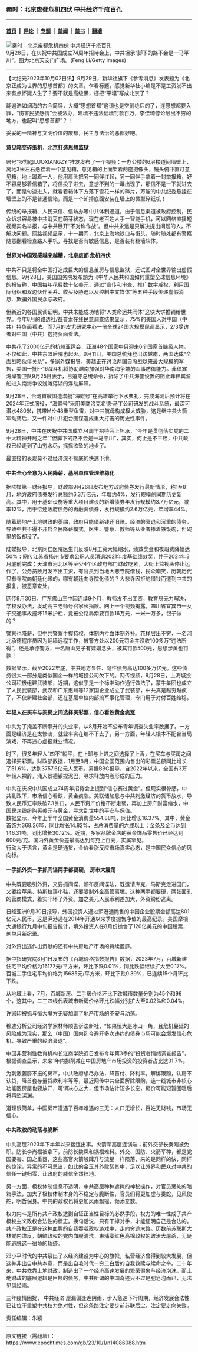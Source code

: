 ### 秦时：北京废都危机四伏 中共经济千疮百孔

---

#### [首页](../../../..?n14086088) &nbsp;|&nbsp; [评论](../../../../../epoch-comment?n14086088) &nbsp;|&nbsp; [专题](../../../../../epoch-special?n14086088) &nbsp;|&nbsp; [禁闻](../../../../../epoch-news?n14086088) &nbsp;|&nbsp; [禁书](../../../../../books?n14086088) &nbsp;|&nbsp; [翻墙](https://github.com/gfw-breaker/nogfw/blob/master/README.md?n14086088)


<div><img alt="秦时：北京废都危机四伏 中共经济千疮百孔" class="attachment-djy_600_400 size-djy_600_400 wp-post-image" src="https://i.epochtimes.com/assets/uploads/2021/07/id13058790-GettyImages-172632152-600x400.jpg"/>
<div class="caption">
 9月28日，在庆祝中共国成立74周年招待会上，中共坦承“脚下的路不会是一马平川”。图为北京天安门广场。(Feng Li/Getty Images)
</div></div><hr/><div class="post_content" id="artbody" itemprop="articleBody">
 <!-- article content begin -->
 <p>
  【大纪元2023年10月02日讯】9月29日，新华社旗下《参考消息》发表题为《北京正成为世界的思想首都》的文章，乍看标题，感觉新华社小编是不是工资发不出来有点怀疑人生了？要不就是高级黑，楞把“平壤”写成北京了？
 </p>
 <p>
  翻遍浩如烟海的古今简牍，大概“思想首都”这词也是空前绝后的了，连思想都要入罪，“伤害民族感情”会被法办，建墙不违法翻墙罚款百万，李佳琦悖论层出不穷的地方，也配叫“思想首都”？！
 </p>
 <p>
  妥妥的一精神与文明价值的废都，民主与法治的恶都好吧。
 </p>
 <h4>
  意见箱变碎纸机，北京打造思想监狱
 </h4>
 <p>
  账号“罗翔@LUOXIANGZY”推友发布了一个视频：一办公楼的6层楼道间墙壁上，离地3米左右悬挂着一个意见箱，意见箱的上面架着两座摄像头，镜头俯冲直盯意见箱，地上蹲着一人，他用肩头把另一同伴扛起，另一同伴手拿着一封举报箱，好不容易够着信箱了，将信投了进去，意想不到的一幕出现了，那信不是一下就进去了，而是匀速进入，就看着箱体下方落下雪花一样的碎片，万能的中共纪委悬挂在墙壁上的不是普通信箱，而是一个卸掉底面安装在墙上的微型碎纸机！
 </p>
 <p>
  传统的举报箱、人民来信、信访办等中共体制通道，由于信息渠道被政府控制，民众诉求容易被中共消灭在萌芽状态，现在老百姓人手一智能手机，可以网络直播短视频实名举报，与中共展开“不对称作战”。但中共永远是只解决提出问题的人，不解决问题。网路视频显示，十一期间，北京上海地铁口与街头，随时随处都有警察随意翻看检查路人手机，寻找是否有敏感信息，是否装有翻墙软体。
 </p>
 <h4>
  世界对中国观感越来越糟，北京废都
  <ok href="https://www.epochtimes.com/gb/tag/%E5%8D%B1%E6%9C%BA%E5%9B%9B%E4%BC%8F.html">
   危机四伏
  </ok>
 </h4>
 <p>
  中共不只是将全中国打造成巨大的信息茧房与信息监狱，还试图对全世界输出虚假信息。9月28日，美国国务院发布题为《中华人民共和国如何重塑全球信息环境》的报告称，中国每年花费数十亿美元，通过“宣传和审查、推广数字威权、利用国际组织和双边伙伴关系、收买及胁迫以及控制中文媒体”等五种手段传递虚假消息、欺骗外国民众与政府。
 </p>
 <p>
  但新近的各国民调证明，中共未能成功地将“人类命运共同体”这块大饼推销给世界。今年8月的路透社/益普索在线民意调查结果显示，75%的美国人对中国（中共）持负面看法。而7月的皮尤研究中心一份全球24国大规模民调显示，2/3受访者对中国（中共）抱持负面看法。
 </p>
 <p>
  中共花了2000亿元的杭州亚运会，亚洲48个国家中只迎来6个国家首脑级人物。不仅如此，中共东盟后院也起火。9月11日，美国总统拜登出访越南，两国达成“全面战略伙伴关系”，多家外媒报导，美越正在讨论两国自冷战以来最大规模的军售，美国一批F-16战斗机将协助越南加强对华南海争端的军事防御能力。菲律宾海岸警卫队9月25日表示，已遵守总统命令，拆除了中共海警设置的阻止菲律宾渔船进入南海争议浅滩泻湖的浮动屏障。
 </p>
 <p>
  9月28日，台湾首艘国造潜艇“海鲲号”在高雄举行下水典礼，完成海测后预计将在2024年正式服役，“海鲲号”采用美商洛克希德·马丁公司研发的战斗系统，最深可潜水480米，携带MK-48重型鱼雷，对中共航母构成极大威胁，这是继中共火箭军动荡后，又一件对中共犯台图谋造成重大打击的历史性事件。
 </p>
 <p>
  9月28日，中共在庆祝中共国成立74周年招待会上坦承，“今年是贯彻落实党的二十大精神开局之年”“但脚下的路不会是一马平川”，其实，何止是不平坦，中共政权已经走到了山穷水尽，摇摇欲坠的地步了。
 </p>
 <p>
  最直接的表现莫不过经济深不探底的快速下滑。
 </p>
 <h4>
  中共全心全意为人民降薪，基层单位管理维稳化
 </h4>
 <p>
  据陆媒第一财经报导，财政部9月26日发布地方政府债券发行最新情形，称1至8月，地方政府债券发行总额约6.3万亿元，年增约4%，发行规模创同期历史新高。其中，用于基础设施等重大项目建设的新增债券年发行规模约3.7万亿元，减率12%，用于偿还政府债务的再融资债券，发行规模约2.6万亿元，年增率44%。
 </p>
 <p>
  随着房地产土地财政的萎缩，政府只能借新钱还旧账。经济的衰退和沉重的债务，导致中共不得不开启全民降薪模式。医生、警察、教师等从业者捧着铁饭碗，但碗里的饭却没了。
 </p>
 <p>
  陆媒报导，北京同仁医院医生们反映8月工资大幅缩水，绩效奖金和夜班费降幅达50%；网传江苏省扬州市要求公职人员清退2021年度基础绩效奖，并于2024年3月底前完成；天津市河北区等至少4个区政府部门财政吃紧，大街上监视头停止运作了，公务员数月发不出工资，有官员到当地大悲寺院借钱，民众嘲笑，历朝历代只有寺院向朝廷化缘的，哪有朝廷向寺院化债的？大悲寺因拒绝借钱而遭到中共的报复，被恶意查处。
 </p>
 <p>
  网传9月30日，广东佛山三中因连续9个月，教师发不出工资，教育局无力解决，学校没办法，发动高三老师号召家长捐款。网上一个视频揭露，四川省宜宾市一女子交通事故撞坏15米护栏，竟被公路局索要罚款16万元，一米一万多，银子做的？
 </p>
 <p>
  警察也降薪，但中共警察手握特权，体制内亏血体制外补。花样层出不穷，一名河北承德程序员因为翻墙远程工作，被警方处以200元罚金并没收100多万“违法所得”，还是承德警方，一名唐山男子有嫖娼念头，被其罚款500元，思想涉黄也罚款！
 </p>
 <p>
  数据显示，截至2022年底，中共地方显性、隐性债务高达100多万亿元。这些债务很大一部分是类似国企一样的城投公司欠下的。网传视频，9月28日，上海城投公司积极组建武装部，近期，这似乎是一个标准动作通行做法了，蒙牛集团也成立了人民武装部，武汉和广东惠州等12家国企业成立了武装部，中共真是越穷越疯了，不仅新建社会部，还在基层单位内部搞军事化管理，专门用于对付百姓维稳。
 </p>
 <h4>
  年轻人在买车与买房之间选择买彩票，信心看跌黄金疯涨
 </h4>
 <p>
  中共为了掩盖不断攀升的失业率，从8月开始不公布青年调查失业率数据了。一方面是经济是在太惨淡，就业率实在编不下去了，另一方面，年轻人根本不配合当局演戏，不再违心虚报就业情况。
 </p>
 <p>
  时下，很多年轻人“四不”躺平，在上班与上进之间选择了上香，在买车与买房之间选择买彩票。财政部数据，1月至8月，中国全国范围内售出的彩票总额同比增长了51.6%，达到3757.6亿元人民币。另据BBC报导，自2022年以来，全国有3万年轻人裸辞，涌入景德镇捏泥巴，寻求释放内卷形成的压力。
 </p>
 <p>
  中共在庆祝中共国成立74周年招待会上提到“信心赛过黄金”。但现实很骨感，中共乱政下，市场信心看跌，黄金疯涨。美联储加息与中共刺激经济的货币放水，导致人民币汇率跌破7.3关口，人民币资产价格不断走弱，再加上房产财富缩水，中国民众纷纷购买美元与黄金，寻求乱世中的平安与保值。
  <br/>
  数据显示，今年上半年全国黄金消费量554.88吨，同比增长16.37%。其中，黄金首饰为368.26吨，同比增长14.82%，占总消费量的六成以上；金条及金币达到146.31吨，同比增长30.12%。近期，多家品牌金店的黄金饰品零售价已经达到600元/克。国内外黄金价差最高达到每克上百元，实属罕见。
  <br/>
  行动大于语言，黄金是硬通货，金价看涨反应市场真实心态，是中国民众信心的风向标。
 </p>
 <h4>
  一手抓外资一手抓间谍两手都要硬，
  <ok href="https://www.epochtimes.com/gb/tag/%E6%88%BF%E5%B8%82%E5%A4%A7%E9%9C%87%E8%8D%A1.html">
   房市大震荡
  </ok>
 </h4>
 <p>
  中共既要吸引外资，又要抓间谍，颁布反间谍法，既邀请库克、马斯克走进国门，又要给苹果、特斯拉穿小鞋，还要限制外企高管离境。这种两手都要硬，两张面孔的营商模式，着实吓坏了外资。加之美元人民币利差加大，外资纷纷逃离。
 </p>
 <p>
  日经亚洲9月30日报导，外国投资人通过沪港通抛售的中国企业股票金额高达801亿元人民币，这是沪港通在2014年开通以来季度抛售净值的最高纪录。美国摩根大通银行九月中旬报告统计，境外投资人在8月份抛售了120亿美元的中国股票，创单月新纪录。
 </p>
 <p>
  对外资出逃作出贡献的还有中共房地产市场的持续萎靡。
 </p>
 <p>
  据中指研究院8月1日发布的《百城价格指数报告》数据，2023年7月，百城新建住宅平均价格为16177元/平方米，环比下跌0.01%，同比跌幅继续扩大至0.17%。百城二手住宅平均价格为15685元/平方米，环比下跌0.39%，已连续15个月环比下跌。
 </p>
 <p>
  从地域上看，7月，百城新房、二手房价格环比下跌城市数量分别为45个和96个，这其中，二三四线代表城市新房价格环比跌幅分别扩大至0.02%和0.04%。
 </p>
 <p>
  许家印被抓与恒大塌方无疑加剧了地产市场的不安与动荡。
 </p>
 <p>
  穆迪分析公司经济学家林师顺告诉法新社，“如果恒大是冰山一角，且危机蔓延的风险成为现实，那么（中国）国内迄今避开多次违约的债券市场可能会爆发信心危机，导致严重的经济衰退”。
 </p>
 <p>
  中国非营利性教育机构长江商学院近日发布今年第3季的“投资者情绪调查报告”，根据调查显示，未来1年内拟削减在中国房地产市场投资的投资者占比达31.7%。
 </p>
 <p>
  为刺激萎靡不振的房市，中共政府想尽办法，降首付、降利率，解绑限购，认房不认贷，降首套存量贷款利率等等，最近网传中共全面解除限购，连一线城市非核心功能区房屋也要放开，可谓决心之大，但市场估计短多长空，房价可能短暂回暖后将再坠深渊。
 </p>
 <p>
  道理很简单，中国房市遭遇了百年难遇的三无：人口无增长，百姓无财钱，市场无信心。
 </p>
 <h4>
  中共政权的动荡与脆断
 </h4>
 <p>
  中共高层2023年下半年以来接连出事。火箭军高层连锅端；前外交部长秦刚被免职。防长李尚福被拿下，前防长魏凤和祸福难料。外交、国防、火箭军种，都是党国要害、国之重器，这些高官火箭般蹿升与流星一样陨落，来的是同样的快，同样的惊诧，异常的不可思议，如此的金玉其外败絮其中，足以让外界和民众对中共的信任一键归零，让政府的威信全然扫地。
 </p>
 <p>
  另一方面，极权体制信息不透明，中共高层种种遮掩的神秘操作，对官员惩处的暗箱手法，加大了极权体制本身的不稳定与脆断性，官员们将更加虚与委蛇，见风使舵，明哲保身。中共的政权也将更加风雨飘摇，频添变数。
 </p>
 <p>
  权力内斗是所有共产政权达到自证正当性目标的必然手段，权力的唯一性成了共产极权主义政权合法性的标志。换句话说，只有干掉对手，才能证明自己是合法的。共产政权正是在这种血腥的自我吞噬政权游戏中，走向穷途末路。历数前苏联斯大林党内肃反，朝鲜政权的党内血腥清洗，柬埔寨红色高棉政权的政治大屠杀，无疑能逃脱这一宿命的轨迹。
 </p>
 <p>
  邓小平时代的中共祭出了以经济建设为中心的旗帜，私营经济曾得到较大发展，但这并非出自中共本意，而是出自毛时代一穷二白后的自我救赎与续命之举。二十年来，中共依靠土地财政，制造出了一个经济高速发展的繁荣假象与经济泡沫。而土地财政的底层逻辑是巨额的债务，中共所谓的中国奇迹只不过是肥皂泡而已，无法见风经雨。
 </p>
 <p>
  三年疫情困扰，
  <ok href="https://www.epochtimes.com/gb/tag/%E4%B8%AD%E5%85%B1%E7%BB%8F%E6%B5%8E.html">
   中共经济
  </ok>
  屋漏偏逢连阴雨，步入急速下行周期，经济发展合法性已让位于重塑中共权力绝对性，但这条路注定要步前苏联后尘，注定要走向失败。
 </p>
 <p>
  责任编辑：朱颖
 </p>
 <!-- article content end -->
 <div id="below_article_ad">
 </div>
</div>


---

原文链接（需翻墙）：https://www.epochtimes.com/gb/23/10/1/n14086088.htm